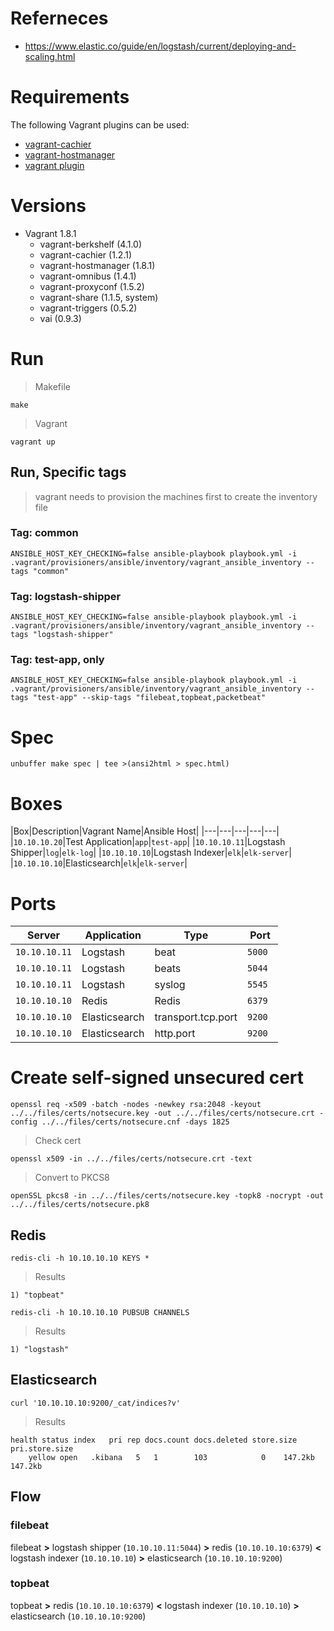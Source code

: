 
# Referneces

- <https://www.elastic.co/guide/en/logstash/current/deploying-and-scaling.html>

# Requirements

The following Vagrant plugins can be used:

 - [vagrant-cachier](https://github.com/fgrehm/vagrant-cachier)
 - [vagrant-hostmanager](https://github.com/devopsgroup-io/vagrant-hostmanager)
 - [vagrant plugin](https://github.com/tmatilai/vagrant-timezone)

# Versions

- Vagrant 1.8.1
  - vagrant-berkshelf (4.1.0)
  - vagrant-cachier (1.2.1)
  - vagrant-hostmanager (1.8.1)
  - vagrant-omnibus (1.4.1)
  - vagrant-proxyconf (1.5.2)
  - vagrant-share (1.1.5, system)
  - vagrant-triggers (0.5.2)
  - vai (0.9.3)

# Run


> Makefile

~~~
make
~~~

> Vagrant

~~~
vagrant up
~~~

## Run, Specific tags

> vagrant needs to provision the machines first to create the inventory file

### Tag: common

~~~
ANSIBLE_HOST_KEY_CHECKING=false ansible-playbook playbook.yml -i .vagrant/provisioners/ansible/inventory/vagrant_ansible_inventory --tags "common"
~~~

### Tag: logstash-shipper

~~~
ANSIBLE_HOST_KEY_CHECKING=false ansible-playbook playbook.yml -i .vagrant/provisioners/ansible/inventory/vagrant_ansible_inventory --tags "logstash-shipper"
~~~

### Tag: test-app, only

~~~
ANSIBLE_HOST_KEY_CHECKING=false ansible-playbook playbook.yml -i .vagrant/provisioners/ansible/inventory/vagrant_ansible_inventory --tags "test-app" --skip-tags "filebeat,topbeat,packetbeat"
~~~

# Spec

~~~
unbuffer make spec | tee >(ansi2html > spec.html)
~~~

# Boxes

|Box|Description|Vagrant Name|Ansible Host|
|---|---|---|---|---|
|```10.10.10.20```|Test Application|```app```|```test-app```|
|```10.10.10.11```|Logstash Shipper|```log```|```elk-log```|
|```10.10.10.10```|Logstash Indexer|```elk```|```elk-server```|
|```10.10.10.10```|Elasticsearch|```elk```|```elk-server```|


# Ports

|Server|Application|Type|Port|
|---|---|---|---|
|```10.10.10.11```|Logstash|beat|```5000 ```|
|```10.10.10.11```|Logstash|beats|```5044```|
|```10.10.10.11```|Logstash|syslog|```5545```|
|```10.10.10.10```|Redis|Redis|```6379```|
|```10.10.10.10```|Elasticsearch|transport.tcp.port|```9200```|
|```10.10.10.10```|Elasticsearch|http.port|```9200```|

# Create self-signed unsecured cert

~~~
openssl req -x509 -batch -nodes -newkey rsa:2048 -keyout ../../files/certs/notsecure.key -out ../../files/certs/notsecure.crt -config ../../files/certs/notsecure.cnf -days 1825
~~~

> Check cert

~~~
openssl x509 -in ../../files/certs/notsecure.crt -text
~~~

> Convert to PKCS8

~~~
openSSL pkcs8 -in ../../files/certs/notsecure.key -topk8 -nocrypt -out ../../files/certs/notsecure.pk8
~~~

## Redis

~~~
redis-cli -h 10.10.10.10 KEYS *
~~~

> Results

~~~
1) "topbeat"
~~~

~~~
redis-cli -h 10.10.10.10 PUBSUB CHANNELS
~~~

> Results

~~~
1) "logstash"
~~~

## Elasticsearch

~~~
curl '10.10.10.10:9200/_cat/indices?v'
~~~

> Results

~~~
health status index   pri rep docs.count docs.deleted store.size pri.store.size
	yellow open   .kibana   5   1        103            0    147.2kb        147.2kb
~~~

## Flow

### filebeat

filebeat **>** logstash shipper (```10.10.10.11:5044```) **>** redis (```10.10.10.10:6379```) **<** logstash indexer (```10.10.10.10```) **>** elasticsearch (```10.10.10.10:9200```)

### topbeat

topbeat **>** redis (```10.10.10.10:6379```) **<** logstash indexer (```10.10.10.10```) **>** elasticsearch (```10.10.10.10:9200```)
